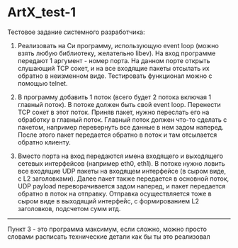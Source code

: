 # ArtX_test-1
Тестовое задание системного разработчика:

1) Реализовать на Си программу, использующую event loop (можно взять
любую библиотеку, желательно libev).
На вход программе передают 1 аргумент - номер порта.
На данном порте открыть слушающий TCP сокет, и на все входящие пакеты
отсылать их обратно в неизменном виде.
Тестировать функционал можно с помощью telnet.

2) В программу добавить 1 поток (всего будет 2 потока включая 1 главный
поток).
В потоке должен быть свой event loop. Перенести TCP сокет в этот поток.
Приняв пакет, нужно переслать его на обработку в главный поток.
Главный поток должен что-то сделать с пакетом, например перевернуть все
данные в нем задом наперед.
После этого пакет передается обратно в поток и там отсылается обратно
клиенту.

3) Вместо порта на вход передаются имена входящего и выходящего сетевых
интерфейсов (например eth0, eth1).
В потоке нужно ловить все входящие UDP пакеты на входящем интерфейсе (в
сыром виде, с L2 заголовками).
Далее пакет также передается в основной поток, UDP payload
переворачивается задом наперед, и пакет передается обратно в поток на
отправку.
Отправка осуществляется тоже в сыром виде в выходящий интерфейс, с
формированием L2 заголовков, подсчетом сумм итд.
--------------------------------------------
Пункт 3 - это программа максимум, если сложно, можно просто словами
расписать технические детали как бы ты это реализовал



